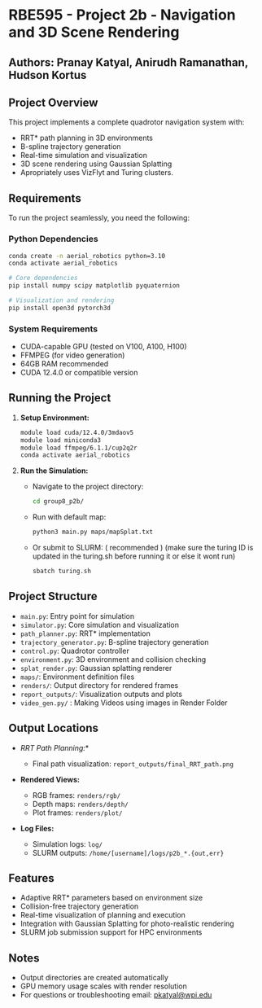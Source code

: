 # RBE595 - Project 2b - Navigation and 3D Scene Rendering

## Authors: Pranay Katyal, Anirudh Ramanathan, Hudson Kortus

## Project Overview
This project implements a complete quadrotor navigation system with:
- RRT* path planning in 3D environments
- B-spline trajectory generation
- Real-time simulation and visualization
- 3D scene rendering using Gaussian Splatting
- Apropriately uses VizFlyt and Turing clusters.

## Requirements

To run the project seamlessly, you need the following:

### Python Dependencies
```bash
conda create -n aerial_robotics python=3.10
conda activate aerial_robotics

# Core dependencies
pip install numpy scipy matplotlib pyquaternion

# Visualization and rendering
pip install open3d pytorch3d
```

### System Requirements
- CUDA-capable GPU (tested on V100, A100, H100)
- FFMPEG (for video generation)
- 64GB RAM recommended
- CUDA 12.4.0 or compatible version

## Running the Project

1. **Setup Environment:**
   ```bash
   module load cuda/12.4.0/3mdaov5
   module load miniconda3
   module load ffmpeg/6.1.1/cup2q2r
   conda activate aerial_robotics
   ```

2. **Run the Simulation:**
   - Navigate to the project directory:
     ```bash
     cd group8_p2b/
     ```
   - Run with default map:
     ```bash
     python3 main.py maps/mapSplat.txt
     ```
   - Or submit to SLURM: ( recommended ) (make sure the turing ID is updated in the turing.sh before running it or else it wont run)
     ```bash
     sbatch turing.sh
     ```

## Project Structure
- `main.py`: Entry point for simulation
- `simulator.py`: Core simulation and visualization
- `path_planner.py`: RRT* implementation
- `trajectory_generator.py`: B-spline trajectory generation
- `control.py`: Quadrotor controller
- `environment.py`: 3D environment and collision checking
- `splat_render.py`: Gaussian splatting renderer
- `maps/`: Environment definition files
- `renders/`: Output directory for rendered frames
- `report_outputs/`: Visualization outputs and plots
- `video_gen.py/` : Making Videos using images in Render Folder

## Output Locations

- **RRT* Path Planning:**
  - Final path visualization: `report_outputs/final_RRT_path.png`

- **Rendered Views:**
  - RGB frames: `renders/rgb/`
  - Depth maps: `renders/depth/`
  - Plot frames: `renders/plot/`

- **Log Files:**
  - Simulation logs: `log/`
  - SLURM outputs: `/home/[username]/logs/p2b_*.{out,err}`

## Features
- Adaptive RRT* parameters based on environment size
- Collision-free trajectory generation
- Real-time visualization of planning and execution
- Integration with Gaussian Splatting for photo-realistic rendering
- SLURM job submission support for HPC environments

## Notes
- Output directories are created automatically
- GPU memory usage scales with render resolution
- For questions or troubleshooting email: pkatyal@wpi.edu
